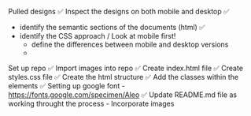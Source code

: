 Pulled designs ✅
Inspect the designs on both mobile and desktop ✅
 - identify the semantic sections of the documents (html) ✅
 - identify the CSS approach / Look at mobile first!
     - define the differences between mobile and desktop versions
     - 
Set up repo ✅
Import images into repo ✅
Create index.html file ✅
Create styles.css file ✅
Create the html structure ✅
Add the classes within the elements ✅
Setting up google font - https://fonts.google.com/specimen/Aleo ✅
Update README.md file as working throught the process
    - Incorporate images

